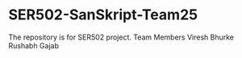 # SER502-SanSkript-Team25
The repository is for SER502 project. 
Team Members
Viresh Bhurke
Rushabh Gajab
